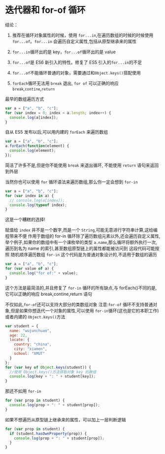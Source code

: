 # 迭代器和 for-of 循环

结论：

1. 推荐在循环对象属性的时候，使用 `for...in`,在遍历数组的时候的时候使用 `for...of`。`for...in` 会遍历自定义属性,包括从原型继承来的属性

2. `for...in`循环出的是 key，`for...of`循环出的是 value

3. `for...of`是 ES6 新引入的特性。修复了 ES5 引入的`for...in`的不足

4. `for...of`不能循环普通的对象，需要通过和`Object.keys()`搭配使用

5. `forEach`循环无法用 `break` 退出, `for of` 可以正确的响应 `break`,`contine`,`return`

最早的数组遍历方式

```js
var a = ["a", "b", "c"];
for (var index = 0; index < a.length; index++) {
  console.log(a[index]);
}
```

自从 ES5 发布以后,可以用内建的 `forEach` 来遍历数组

```js
var a = ["a", "b", "c"];
a.forEach(function(element) {
  console.log(element);
});
```

简洁了许多不是,但是你不能使用 `break` 来退出循环, 不能使用 `return` 语句来返回到外层

当然你也可以使用 `for` 循环语法来遍历数组,那么你一定会想到 `for-in`

```js
var a = ["a", "b", "c"];
for (var index in a) {
  // console.log(a[index]);
  console.log(typeof index);
}
```

这是一个糟糕的选择!

赋值给 `index` 并不是一个数字,而是一个 `String`,可能无意进行字符串计算,这给编程带来不便
作用于数组的 for-in 循环除了遍历数组元素以外,还会遍历自定义属性,举个例子,如果你的数组中有一个课枚举的类型 `a.name`,那么循环将额外执行一次,遍历到名为 name 的索引,甚至数组原型链上的属性都能被访问到
这段代码可能按照 随机顺序遍历数组
`for-in` 这个代码是为普通对象设计的,不适用于数组的遍历

```js
var a = ["a", "b", "c"];
for (var value of a) {
  console.log("for of:" + value);
}
```

这个方法是最简洁的,并且修复了 `for-in` 循环的所有缺点,与 forEach()不同的是,它可以正确的响应 break,contine,return 语句

不仅如此,`for-of`还可以支持大部分的类数组对象 注意:`for-of` 循环不支持普通对象,但是如果你想迭代一个对象的属性,可以使用 `for-in`循环(这也是它的本职工作)或者内建的 `Object.keys()`方法

```js
var student = {
  name: "wujunchuan",
  age: 22,
  locate: {
    country: "china",
    city: "xiamen",
    school: "XMUT"
  }
};
for (var key of Object.keys(student)) {
  //使用 Object.keys()方法获取对象 key 的数组
  console.log(key + ": " + student[key]);
}
```

那还不如用 `for-in`

```js
for (var prop in student) {
  console.log(prop + ": " + student[prop]);
}
```

如果不想遍历从原型链上继承来的属性，可以加上一层判断逻辑

```js
for (var prop in student) {
  if (student.hasOwnProperty(prop)) {
    console.log(prop + ": " + student[prop]);
  }
}
```
